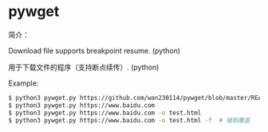 # pywget

简介：

Download file supports breakpoint resume. (python)

用于下载文件的程序（支持断点续传）. (python)

Example:

```bash
$ python3 pywget.py https://github.com/wan230114/pywget/blob/master/README.md -o Readme.md
$ python3 pywget.py https://www.baidu.com
$ python3 pywget.py https://www.baidu.com -o test.html
$ python3 pywget.py https://www.baidu.com -o test.html -f  # 强制覆盖
```